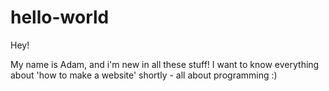 # hello-world

Hey!

My name is Adam, and i'm new in all these stuff! I want to know everything about 'how to make a website' shortly - all about programming :) 
